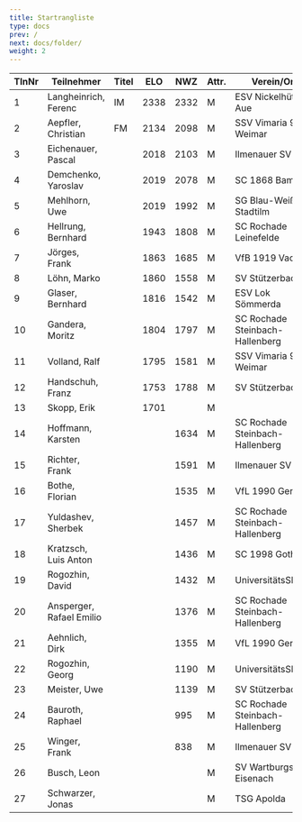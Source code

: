 ```yaml
---
title: Startrangliste   
type: docs
prev: /
next: docs/folder/
weight: 2
---
```


| TlnNr | Teilnehmer            | Titel | ELO | NWZ  | Attr. | Verein/Ort                          | Land | Geburt | FideKenn. | PKZ       |
|-------|-----------------------|-------|-----|------|-------|-------------------------------------|------|--------|-----------|-----------|
| 1     | Langheinrich, Ferenc  | IM    | 2338| 2332 | M     | ESV Nickelhütte Aue                 | GER  | 1983   | 4641973   | 10124364  |
| 2     | Aepfler, Christian    | FM    | 2134| 2098 | M     | SSV Vimaria 91 Weimar               | GER  | 1972   | 4628306   | 10000948  |
| 3     | Eichenauer, Pascal    |       | 2018| 2103 | M     | Ilmenauer SV                        | GER  | 1999   | 12991848  | 10276112  |
| 4     | Demchenko, Yaroslav   |       | 2019| 2078 | M     | SC 1868 Bamberg                     | UKR  | 2007   | 14186667  | 10794860  |
| 5     | Mehlhorn, Uwe         |       | 2019| 1992 | M     | SG Blau-Weiß Stadtilm               | GER  | 1961   | 4619552   | 10139500  |
| 6     | Hellrung, Bernhard    |       | 1943| 1808 | M     | SC Rochade Leinefelde              | GER  | 1962   | 4692420   | 10079581  |
| 7     | Jörges, Frank         |       | 1863| 1685 | M     | VfB 1919 Vacha                      | GER  | 1959   | 24669415  | 10095989  |
| 8     | Löhn, Marko           |       | 1860| 1558 | M     | SV Stützerbach                      | GER  | 1978   | 1270768   | 10130895  |
| 9     | Glaser, Bernhard      |       | 1816| 1542 | M     | ESV Lok Sömmerda                    | GER  | 1960   | 24638331  | 10061931  |
| 10    | Gandera, Moritz       |       | 1804| 1797 | M     | SC Rochade Steinbach-Hallenberg    | GER  | 2005   | 16252659  | 10574215  |
| 11    | Volland, Ralf         |       | 1795| 1581 | M     | SSV Vimaria 91 Weimar               | GER  | 1953   | 24640123  | 10230969  |
| 12    | Handschuh, Franz      |       | 1753| 1788 | M     | SV Stützerbach                      | GER  | 1948   | 34602615  | 10073513  |
| 13    | Skopp, Erik           |       | 1701|      | M     |                                     | GER  | 1998   | 16201914  |           |
| 14    | Hoffmann, Karsten     |       |     | 1634 | M     | SC Rochade Steinbach-Hallenberg    | GER  | 1974   | 34633138  | 10086860  |
| 15    | Richter, Frank        |       |     | 1591 | M     | Ilmenauer SV                        | GER  | 1969   | 16279727  | 10175929  |
| 16    | Bothe, Florian        |       |     | 1535 | M     | VfL 1990 Gera                       | GER  | 2008   |           | 10654031  |
| 17    | Yuldashev, Sherbek    |       |     | 1457 | M     | SC Rochade Steinbach-Hallenberg    | GER  | 2003   | 533004129 | 10814051  |
| 18    | Kratzsch, Luis Anton  |       |     | 1436 | M     | SC 1998 Gotha                       | GER  | 2009   | 356095438 | 10830247  |
| 19    | Rogozhin, David       |       |     | 1432 | M     | UniversitätsSPVER                   | GER  | 2013   | 34639020  | 10756497  |
| 20    | Ansperger, Rafael Emilio |   |     | 1376 | M     | SC Rochade Steinbach-Hallenberg    | GER  | 2007   | 533001235 | 10684205  |
| 21    | Aehnlich, Dirk        |       |     | 1355 | M     | VfL 1990 Gera                       | GER  | 1976   |           | 10654047  |
| 22    | Rogozhin, Georg       |       |     | 1190 | M     | UniversitätsSPVER                   | GER  | 2015   | 34664009  | 10769633  |
| 23    | Meister, Uwe          |       |     | 1139 | M     | SV Stützerbach                      | GER  | 1979   |           | 10140430  |
| 24    | Bauroth, Raphael      |       |     | 995  | M     | SC Rochade Steinbach-Hallenberg    | GER  | 2008   | 533001243 | 10856671  |
| 25    | Winger, Frank         |       |     | 838  | M     | Ilmenauer SV                        | GER  | 1964   | 16233069  | 10651767  |
| 26    | Busch, Leon           |       |     |      | M     | SV Wartburgstadt Eisenach           | GER  | 2007   |           | 10856845  |
| 27    | Schwarzer, Jonas      |       |     |      | M     | TSG Apolda                          | GER  | 2006   | 34686223  | 10829349  |
